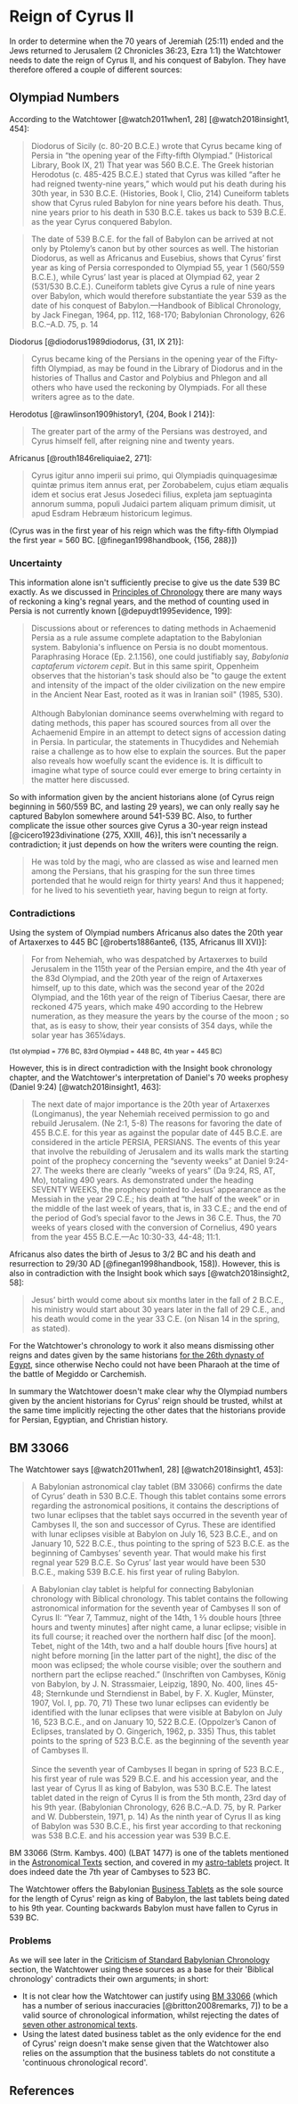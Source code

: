 # Reign of Cyrus II

In order to determine when the 70 years of Jeremiah (25:11) ended and the Jews returned to Jerusalem (2 Chronicles
36:23, Ezra 1:1) the Watchtower needs to date the reign of Cyrus II, and his conquest of Babylon. They have therefore
offered a couple of different sources:

## Olympiad Numbers

According to the Watchtower [@watch2011when1, 28] [@watch2018insight1, 454]:

> Diodorus of Sicily (c. 80-20 B.C.E.) wrote that Cyrus became king of Persia in “the opening year of the Fifty-fifth
> Olympiad.” (Historical Library, Book IX, 21) That year was 560 B.C.E. The Greek historian Herodotus (c. 485-425
> B.C.E.) stated that Cyrus was killed “after he had reigned twenty-nine years,” which would put his death during his
> 30th year, in 530 B.C.E. (Histories, Book I, Clio, 214) Cuneiform tablets show that Cyrus ruled Babylon for nine years
> before his death. Thus, nine years prior to his death in 530 B.C.E. takes us back to 539 B.C.E. as the year Cyrus
> conquered Babylon.

> The date of 539 B.C.E. for the fall of Babylon can be arrived at not only by Ptolemy’s canon but by other sources as
> well. The historian Diodorus, as well as Africanus and Eusebius, shows that Cyrus’ first year as king of Persia
> corresponded to Olympiad 55, year 1 (560/559 B.C.E.), while Cyrus’ last year is placed at Olympiad 62, year 2 (531/530
> B.C.E.). Cuneiform tablets give Cyrus a rule of nine years over Babylon, which would therefore substantiate the year
> 539 as the date of his conquest of Babylon.—Handbook of Biblical Chronology, by Jack Finegan, 1964, pp. 112, 168-170;
> Babylonian Chronology, 626 B.C.–A.D. 75, p. 14

Diodorus [@diodorus1989diodorus, {31, IX 21}]:

> Cyrus became king of the Persians in the opening year of the Fifty-fifth Olympiad, as may be found in the Library of
> Diodorus and in the histories of Thallus and Castor and Polybius and Phlegon and all others who have used the
> reckoning by Olympiads. For all these writers agree as to the date.

Herodotus [@rawlinson1909history1, {204, Book I 214}]:

> The greater part of the army of the Persians was destroyed, and Cyrus himself fell, after reigning nine and twenty
> years.

Africanus [@routh1846reliquiae2, 271]:

> Cyrus igitur anno imperii sui primo, qui Olympiadis quinquagesimæ quintæ primus item annus erat, per Zorobabelem,
> cujus etiam æqualis idem et socius erat Jesus Josedeci filius, expleta jam septuaginta annorum summa, populi Judaici
> partem aliquam primum dimisit, ut apud Esdram Hebræum historicum legimus.

(Cyrus was in the first year of his reign which was the fifty-fifth Olympiad the first year = 560 BC.
[@finegan1998handbook, {156, 288}])

### Uncertainty

This information alone isn't sufficiently precise to give us the date 539 BC exactly. As we discussed in
[Principles of Chronology](../../judean/principles.md) there are many ways of reckoning a king's regnal years, and the
method of counting used in Persia is not currently known [@depuydt1995evidence, 199]:

> Discussions about or references to dating methods in Achaemenid Persia as a rule assume complete adaptation to the
> Babylonian system. Babylonia's influence on Persia is no doubt momentous. Paraphrasing Horace (Ep. 2.1.156), one could
> justifiably say, _Babylonia captaferum victorem cepit_. But in this same spirit, Oppenheim observes that the
> historian's task should also be "to gauge the extent and intensity of the impact of the older civilization on the new
> empire in the Ancient Near East, rooted as it was in Iranian soil" (1985, 530). <br><br> Although Babylonian dominance
> seems overwhelming with regard to dating methods, this paper has scoured sources from all over the Achaemenid Empire
> in an attempt to detect signs of accession dating in Persia. In particular, the statements in Thucydides and Nehemiah
> raise a challenge as to how else to explain the sources. But the paper also reveals how woefully scant the evidence
> is. It is difficult to imagine what type of source could ever emerge to bring certainty in the matter here discussed.

So with information given by the ancient historians alone (of Cyrus reign beginning in 560/559 BC, and lasting 29
years), we can only really say he captured Babylon somewhere around 541-539 BC. Also, to further complicate the issue
other sources give Cyrus a 30-year reign instead [@cicero1923divinatione {275, XXIII, 46}], this isn't necessarily a
contradiction; it just depends on how the writers were counting the reign.

> He was told by the magi, who are classed as wise and learned men among the Persians, that his grasping for the sun
> three times portended that he would reign for thirty years! And thus it happened; for he lived to his seventieth year,
> having begun to reign at forty.

### Contradictions

Using the system of Olympiad numbers Africanus also dates the 20th year of Artaxerxes to 445 BC [@roberts1886ante6,
{135, Africanus III XVI}]:

> For from Nehemiah, who was despatched by Artaxerxes to build Jerusalem in the 115th year of the Persian empire, and
> the 4th year of the 83d Olympiad, and the 20th year of the reign of Artaxerxes himself, up to this date, which was the
> second year of the 202d Olympiad, and the 16th year of the reign of Tiberius Caesar, there are reckoned 475 years,
> which make 490 according to the Hebrew numeration, as they measure the years by the course of the moon ; so that, as
> is easy to show, their year consists of 354 days, while the solar year has 365¼days.

<sup>(1st olympiad = 776 BC, 83rd Olympiad = 448 BC, 4th year = 445 BC)</sup>

However, this is in direct contradiction with the Insight book chronology chapter, and the Watchtower's interpretation
of Daniel's 70 weeks prophesy (Daniel 9:24) [@watch2018insight1, 463]:

> The next date of major importance is the 20th year of Artaxerxes (Longimanus), the year Nehemiah received permission
> to go and rebuild Jerusalem. (Ne 2:1, 5-8) The reasons for favoring the date of 455 B.C.E. for this year as against
> the popular date of 445 B.C.E. are considered in the article PERSIA, PERSIANS. The events of this year that involve
> the rebuilding of Jerusalem and its walls mark the starting point of the prophecy concerning the “seventy weeks” at
> Daniel 9:24-27. The weeks there are clearly “weeks of years” (Da 9:24, RS, AT, Mo), totaling 490 years. As
> demonstrated under the heading SEVENTY WEEKS, the prophecy pointed to Jesus’ appearance as the Messiah in the year 29
> C.E.; his death at “the half of the week” or in the middle of the last week of years, that is, in 33 C.E.; and the end
> of the period of God’s special favor to the Jews in 36 C.E. Thus, the 70 weeks of years closed with the conversion of
> Cornelius, 490 years from the year 455 B.C.E.—Ac 10:30-33, 44-48; 11:1.

Africanus also dates the birth of Jesus to 3/2 BC and his death and resurrection to 29/30 AD [@finegan1998handbook,
158]). However, this is also in contradiction with the Insight book which says [@watch2018insight2, 58]:

> Jesus’ birth would come about six months later in the fall of 2 B.C.E., his ministry would start about 30 years later
> in the fall of 29 C.E., and his death would come in the year 33 C.E. (on Nisan 14 in the spring, as stated).

For the Watchtower's chronology to work it also means dismissing other reigns and dates given by the same historians
[for the 26th dynasty of Egypt](../../standard/egypt/historians.md), since otherwise Necho could not have been Pharaoh
at the time of the battle of Megiddo or Carchemish.

In summary the Watchtower doesn't make clear why the Olympiad numbers given by the ancient historians for Cyrus' reign
should be trusted, whilst at the same time implicitly rejecting the other dates that the historians provide for Persian,
Egyptian, and Christian history.

## BM 33066

The Watchtower says [@watch2011when1, 28] [@watch2018insight1, 453]:

> A Babylonian astronomical clay tablet (BM 33066) confirms the date of Cyrus’ death in 530 B.C.E. Though this tablet
> contains some errors regarding the astronomical positions, it contains the descriptions of two lunar eclipses that the
> tablet says occurred in the seventh year of Cambyses II, the son and successor of Cyrus. These are identified with
> lunar eclipses visible at Babylon on July 16, 523 B.C.E., and on January 10, 522 B.C.E., thus pointing to the spring
> of 523 B.C.E. as the beginning of Cambyses’ seventh year. That would make his first regnal year 529 B.C.E. So Cyrus’
> last year would have been 530 B.C.E., making 539 B.C.E. his first year of ruling Babylon.

> A Babylonian clay tablet is helpful for connecting Babylonian chronology with Biblical chronology. This tablet
> contains the following astronomical information for the seventh year of Cambyses II son of Cyrus II: “Year 7, Tammuz,
> night of the 14th, 1 2⁄3 double hours \[three hours and twenty minutes\] after night came, a lunar eclipse; visible in
> its full course; it reached over the northern half disc \[of the moon\]. Tebet, night of the 14th, two and a half
> double hours \[five hours\] at night before morning \[in the latter part of the night\], the disc of the moon was
> eclipsed; the whole course visible; over the southern and northern part the eclipse reached.” (Inschriften von
> Cambyses, König von Babylon, by J. N. Strassmaier, Leipzig, 1890, No. 400, lines 45-48; Sternkunde und Sterndienst in
> Babel, by F. X. Kugler, Münster, 1907, Vol. I, pp. 70, 71) These two lunar eclipses can evidently be identified with
> the lunar eclipses that were visible at Babylon on July 16, 523 B.C.E., and on January 10, 522 B.C.E. (Oppolzer’s
> Canon of Eclipses, translated by O. Gingerich, 1962, p. 335) Thus, this tablet points to the spring of 523 B.C.E. as
> the beginning of the seventh year of Cambyses II. <br><br> Since the seventh year of Cambyses II began in spring of
> 523 B.C.E., his first year of rule was 529 B.C.E. and his accession year, and the last year of Cyrus II as king of
> Babylon, was 530 B.C.E. The latest tablet dated in the reign of Cyrus II is from the 5th month, 23rd day of his 9th
> year. (Babylonian Chronology, 626 B.C.–A.D. 75, by R. Parker and W. Dubberstein, 1971, p. 14) As the ninth year of
> Cyrus II as king of Babylon was 530 B.C.E., his first year according to that reckoning was 538 B.C.E. and his
> accession year was 539 B.C.E.

BM 33066 (Strm. Kambys. 400) (LBAT 1477) is one of the tablets mentioned in the
[Astronomical Texts](../../standard/astro.md) section, and covered in my
[astro-tablets](https://github.com/jacob-pro/astro-tablets/blob/master/documents/bm33066.md) project. It does indeed
date the 7th year of Cambyses to 523 BC.

The Watchtower offers the Babylonian [Business Tablets](../../standard/business/business.md) as the sole source for the
length of Cyrus' reign as king of Babylon, the last tablets being dated to his 9th year. Counting backwards Babylon must
have fallen to Cyrus in 539 BC.

### Problems

As we will see later in the [Criticism of Standard Babylonian Chronology](../criticisms/criticisms.md) section, the
Watchtower using these sources as a base for their 'Biblical chronology' contradicts their own arguments; in short:

- It is not clear how the Watchtower can justify using
  [BM 33066](https://github.com/jacob-pro/astro-tablets/blob/master/documents/bm33066.md) (which has a number of serious
  inaccuracies [@britton2008remarks, 7]) to be a valid source of chronological information, whilst rejecting the dates
  of [seven other astronomical texts](../../standard/astro.md).
- Using the latest dated business tablet as the only evidence for the end of Cyrus' reign doesn't make sense given that
  the Watchtower also relies on the assumption that the business tablets do not constitute a 'continuous chronological
  record'.

## References
